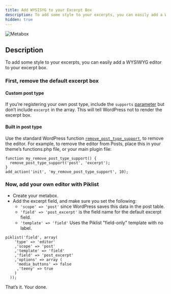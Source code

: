 ```yaml
---
title: Add WYSISYG to your Excerpt Box
description: To add some style to your excerpts, you can easily add a WYSIWYG editor to your excerpt box.
hidden: true
---
```


![Metabox](/images/post-excerpt-wysiwyg.jpg)

## Description
To add some style to your excerpts, you can easily add a WYSIWYG editor to your excerpt box.

### First, remove the default excerpt box
#### Custom post type

If you’re registering your own post type, include the `supports` [parameter](http://codex.wordpress.org/Function_Reference/register_post_type) but don’t include `excerpt` in the array. This will tell WordPress not to render the excerpt box.

#### Built in post type

Use the standard WordPress function [`remove_post_type_support`](http://codex.wordpress.org/Function_Reference/remove_post_type_support), to remove the editor. For example, to remove the editor from Posts, place this in your theme’s functions.php file, or your main plugin file:
```
function my_remove_post_type_support() {
  remove_post_type_support('post', 'excerpt');
}
add_action('init', 'my_remove_post_type_support', 10);
```

### Now, add your own editor with Piklist
* Create your metabox.
* Add the excerpt field, and make sure you set the following:
    * `'scope' => 'post'` since WordPress saves this data in the post table.
    * `'field' => 'post_excerpt'` is the field name for the default excerpt field.
    * `'template' => 'field'` Uses the Piklist "field-only" template with no label.

```
piklist('field', array(
    'type' => 'editor'
    ,'scope' => 'post'
    ,'template' => 'field'
    ,'field' => 'post_excerpt'
    ,'options' => array (
     'media_buttons' => false
     ,'teeny' => true
    )
  ));
  ```

  That’s it. Your done.
